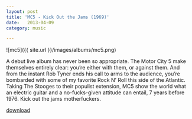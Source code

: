 ```yaml
---
layout: post
title: 'MC5 - Kick Out the Jams (1969)'
date:   2013-04-09
category: music

---
```

![mc5]({{ site.url }}/images/albums/mc5.png)

A debut live album has never been so appropriate. The Motor City 5 make themselves entirely clear: you’re either with them, or against them. And from the instant Rob Tyner ends his call to arms to the audience, you’re bombarded with some of my favorite Rock N’ Roll this side of the Atlantic. Taking The Stooges to their populist extension, MC5 show the world what an electric guitar and a no-fucks-given attitude can entail, 7 years before 1976. Kick out the jams motherfuckers.

[download](http://www.mediafire.com/download.php?3muhh4c3023hqhm)
